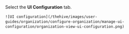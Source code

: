 Select the **UI Configuration** tab.

    ![UI configuration](/thehive/images/user-guides/organization/configure-organization/manage-ui-configuration/organization-view-ui-configuration.png)